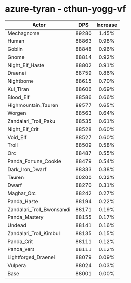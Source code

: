 # azure-tyran - cthun-yogg-vf
| Actor | DPS | Increase |
|---|:---:|:---:|
|Mechagnome|89280|1.45%|
|Human|88863|0.98%|
|Goblin|88848|0.96%|
|Gnome|88814|0.92%|
|Night_Elf_Haste|88802|0.91%|
|Draenei|88759|0.86%|
|Nightborne|88615|0.70%|
|Kul_Tiran|88606|0.69%|
|Blood_Elf|88586|0.66%|
|Highmountain_Tauren|88577|0.65%|
|Worgen|88563|0.64%|
|Zandalari_Troll_Paku|88535|0.61%|
|Night_Elf_Crit|88528|0.60%|
|Void_Elf|88527|0.60%|
|Troll|88509|0.58%|
|Orc|88487|0.55%|
|Panda_Fortune_Cookie|88479|0.54%|
|Dark_Iron_Dwarf|88333|0.38%|
|Tauren|88280|0.32%|
|Dwarf|88270|0.31%|
|Maghar_Orc|88242|0.27%|
|Panda_Haste|88194|0.22%|
|Zandalari_Troll_Bwonsamdi|88171|0.19%|
|Panda_Mastery|88155|0.17%|
|Undead|88141|0.16%|
|Zandalari_Troll_Kimbul|88135|0.15%|
|Panda_Crit|88111|0.12%|
|Panda_Vers|88111|0.12%|
|Lightforged_Draenei|88079|0.09%|
|Vulpera|88024|0.03%|
|Base|88001|0.00%|

